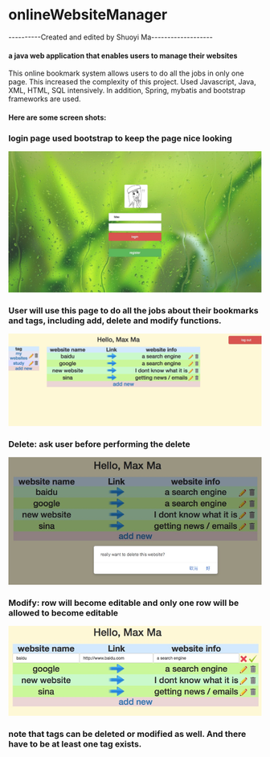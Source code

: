 # onlineWebsiteManager
----------Created and edited by Shuoyi Ma-------------------
#### a java web application that enables users to manage their websites

This online bookmark system allows users to do all the jobs in only one page. This increased the complexity of this project. Used Javascript, Java, XML, HTML, SQL intensively. In addition, Spring, mybatis and bootstrap frameworks are used.

#### Here are some screen shots:

### login page used bootstrap to keep the page nice looking
![login page](https://github.com/mashuoyi111/onlineWebsiteManager/blob/master/screen%20shots/login%20img.jpeg)

### User will use this page to do all the jobs about their bookmarks and tags, including add, delete and modify functions.
![index page](https://raw.githubusercontent.com/mashuoyi111/onlineWebsiteManager/master/screen%20shots/index%20img.jpeg)

### Delete: ask user before performing the delete
![delete page](https://raw.githubusercontent.com/mashuoyi111/onlineWebsiteManager/master/screen%20shots/delete%20img.jpeg)

### Modify: row will become editable and only one row will be allowed to become editable
![modify page](https://raw.githubusercontent.com/mashuoyi111/onlineWebsiteManager/master/screen%20shots/modify%20img.jpeg)

### note that tags can be deleted or modified as well. And there have to be at least one tag exists.
